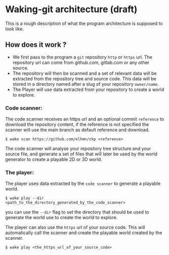 # Waking-git architecture (draft)

This is a rough description of what the program architecture is supposed to look like.


## How does it work ?

- We first pass to the program a `git` repository `http` or `https` url.
	The repository url can come from github.com, gitlab.com or any other source.
- The repository will then be scanned and a set of relevant data will be extracted from the repository tree and source code.
	This data will be stored in a directory named after a slug of your repository `owner/name`.
- The Player will use data extracted from your repository to create a world to explore.


### Code scanner:

The code scanner receives an https url and an optional commit `reference`
to download the repository content, if the reference is not specified
the scanner will use the main branch as default reference and download.

```console
$ wake scan https://github.com/elhmn/ckp <reference>
```

The code scanner will analyse your repository tree structure and your source file,
and generate a set of files that will later be used by the world generator to create
a playable 2D or 3D world.


### The player:

The player uses data extracted by the `code scanner` to generate a playable world.

```console
$ wake play --dir <path_to_the_directory_generated_by_the_code_scanner>
```

you can use the `--dir` flag to set the directory that should be used to generate the world
use to create the world to explore.

The player can also use the `https` url of your source code. This will automatically call
the scanner and create the playable world created by the scanner.

```console
$ wake play <the_https_url_of_your_source_code>
```
